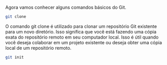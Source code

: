 Agora vamos conhecer alguns comandos básicos do Git.

```bash
git clone
```

O comando git clone é utilizado para clonar um repositório Git existente para um novo diretório. Isso significa que você está fazendo uma cópia exata do repositório remoto em seu computador local. Isso é útil quando você deseja colaborar em um projeto existente ou deseja obter uma cópia local de um repositório remoto.

```bash
git init
```

